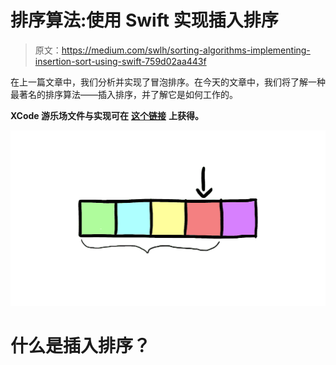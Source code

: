 # 排序算法:使用 Swift 实现插入排序

> 原文：<https://medium.com/swlh/sorting-algorithms-implementing-insertion-sort-using-swift-759d02aa443f>

在上一篇文章中，我们分析并实现了冒泡排序。在今天的文章中，我们将了解一种最著名的排序算法——插入排序，并了解它是如何工作的。

**XCode 游乐场文件与实现可在** [**这个链接**](https://github.com/JimmyMAndersson/SortingAlgorithms) **上获得。**

![](img/f558999c030bfacd810df3c0fa4c31b6.png)

# 什么是插入排序？